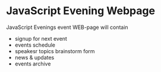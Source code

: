 JavaScript Evening Webpage
================================

JavaScript Evenings event WEB-page will contain
* signup for next event
* events schedule
* speakesr topics brainstorm form
* news & updates
* events archive

